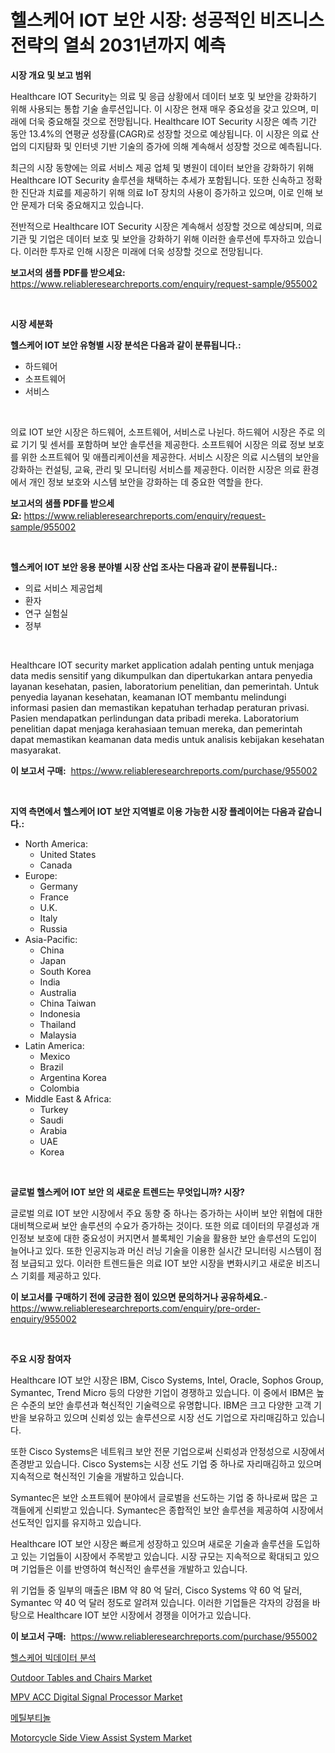 <p><h1>헬스케어 IOT 보안 시장: 성공적인 비즈니스 전략의 열쇠 2031년까지 예측</h1></p><p><strong>시장 개요 및 보고 범위</strong></p>
<p><p>Healthcare IOT Security는 의료 및 응급 상황에서 데이터 보호 및 보안을 강화하기 위해 사용되는 통합 기술 솔루션입니다. 이 시장은 현재 매우 중요성을 갖고 있으며, 미래에 더욱 중요해질 것으로 전망됩니다. Healthcare IOT Security 시장은 예측 기간 동안 13.4%의 연평균 성장률(CAGR)로 성장할 것으로 예상됩니다. 이 시장은 의료 산업의 디지턈화 및 인터넷 기반 기술의 증가에 의해 계속해서 성장할 것으로 예측됩니다.</p><p>최근의 시장 동향에는 의료 서비스 제공 업체 및 병원이 데이터 보안을 강화하기 위해 Healthcare IOT Security 솔루션을 채택하는 추세가 포함됩니다. 또한 신속하고 정확한 진단과 치료를 제공하기 위해 의료 IoT 장치의 사용이 증가하고 있으며, 이로 인해 보안 문제가 더욱 중요해지고 있습니다.</p><p>전반적으로 Healthcare IOT Security 시장은 계속해서 성장할 것으로 예상되며, 의료 기관 및 기업은 데이터 보호 및 보안을 강화하기 위해 이러한 솔루션에 투자하고 있습니다. 이러한 투자로 인해 시장은 미래에 더욱 성장할 것으로 전망됩니다.</p></p>
<p><strong>보고서의 샘플 PDF를 받으세요:</strong> <a href="https://www.reliableresearchreports.com/enquiry/request-sample/955002">https://www.reliableresearchreports.com/enquiry/request-sample/955002</a></p>
<p>&nbsp;</p>
<p><strong>시장 세분화</strong></p>
<p><strong>헬스케어 IOT 보안 유형별 시장 분석은 다음과 같이 분류됩니다.:</strong></p>
<p><ul><li>하드웨어</li><li>소프트웨어</li><li>서비스</li></ul></p>
<p>&nbsp;</p>
<p><p>의료 IOT 보안 시장은 하드웨어, 소프트웨어, 서비스로 나뉜다. 하드웨어 시장은 주로 의료 기기 및 센서를 포함하며 보안 솔루션을 제공한다. 소프트웨어 시장은 의료 정보 보호를 위한 소프트웨어 및 애플리케이션을 제공한다. 서비스 시장은 의료 시스템의 보안을 강화하는 컨설팅, 교육, 관리 및 모니터링 서비스를 제공한다. 이러한 시장은 의료 환경에서 개인 정보 보호와 시스템 보안을 강화하는 데 중요한 역할을 한다.</p></p>
<p><strong>보고서의 샘플 PDF를 받으세요:</strong>&nbsp;<a href="https://www.reliableresearchreports.com/enquiry/request-sample/955002">https://www.reliableresearchreports.com/enquiry/request-sample/955002</a></p>
<p>&nbsp;</p>
<p><strong> 헬스케어 IOT 보안 응용 분야별 시장 산업 조사는 다음과 같이 분류됩니다.:</strong></p>
<p><ul><li>의료 서비스 제공업체</li><li>환자</li><li>연구 실험실</li><li>정부</li></ul></p>
<p>&nbsp;</p>
<p><p>Healthcare IOT security market application adalah penting untuk menjaga data medis sensitif yang dikumpulkan dan dipertukarkan antara penyedia layanan kesehatan, pasien, laboratorium penelitian, dan pemerintah. Untuk penyedia layanan kesehatan, keamanan IOT membantu melindungi informasi pasien dan memastikan kepatuhan terhadap peraturan privasi. Pasien mendapatkan perlindungan data pribadi mereka. Laboratorium penelitian dapat menjaga kerahasiaan temuan mereka, dan pemerintah dapat memastikan keamanan data medis untuk analisis kebijakan kesehatan masyarakat.</p></p>
<p><strong>이 보고서 구매:</strong>&nbsp; <a href="https://www.reliableresearchreports.com/purchase/955002">https://www.reliableresearchreports.com/purchase/955002</a></p>
<p>&nbsp;</p>
<p><strong>지역 측면에서 헬스케어 IOT 보안 지역별로 이용 가능한 시장 플레이어는 다음과 같습니다.:</strong></p>
<p><ul>
    <li>
        North America:
        <ul>
            <li>United States</li>
            <li>Canada</li>
        </ul>
    </li>
    <li>
        Europe:
        <ul>
            <li>Germany</li>
            <li>France</li>
            <li>U.K.</li>
            <li>Italy</li>
            <li>Russia</li>
        </ul>
    </li>
    <li>
        Asia-Pacific:
        <ul>
            <li>China</li>
            <li>Japan</li>
            <li>South Korea</li>
            <li>India</li>
            <li>Australia</li>
            <li>China Taiwan</li>
            <li>Indonesia</li>
            <li>Thailand</li>
            <li>Malaysia</li>
        </ul>
    </li>
    <li>
        Latin America:
        <ul>
            <li>Mexico</li>
            <li>Brazil</li>
            <li>Argentina Korea</li>
            <li>Colombia</li>
        </ul>
    </li>
    <li>
        Middle East & Africa:
        <ul>
            <li>Turkey</li>
            <li>Saudi</li>
            <li>Arabia</li>
            <li>UAE</li>
            <li>Korea</li>
        </ul>
    </li>
    </ul></p>
<p>&nbsp;</p>
<p><strong>글로벌 헬스케어 IOT 보안 의 새로운 트렌드는 무엇입니까? 시장?</strong></p>
<p><p>글로벌 의료 IOT 보안 시장에서 주요 동향 중 하나는 증가하는 사이버 보안 위협에 대한 대비책으로써 보안 솔루션의 수요가 증가하는 것이다. 또한 의료 데이터의 무결성과 개인정보 보호에 대한 중요성이 커지면서 블록체인 기술을 활용한 보안 솔루션의 도입이 늘어나고 있다. 또한 인공지능과 머신 러닝 기술을 이용한 실시간 모니터링 시스템이 점점 보급되고 있다. 이러한 트렌드들은 의료 IOT 보안 시장을 변화시키고 새로운 비즈니스 기회를 제공하고 있다.</p></p>
<p><strong>이 보고서를 구매하기 전에 궁금한 점이 있으면 문의하거나 공유하세요.</strong>- <a href="https://www.reliableresearchreports.com/enquiry/pre-order-enquiry/955002">https://www.reliableresearchreports.com/enquiry/pre-order-enquiry/955002</a></p>
<p>&nbsp;</p>
<p><strong>주요 시장 참여자</strong></p>
<p><p>Healthcare IOT 보안 시장은 IBM, Cisco Systems, Intel, Oracle, Sophos Group, Symantec, Trend Micro 등의 다양한 기업이 경쟁하고 있습니다. 이 중에서 IBM은 높은 수준의 보안 솔루션과 혁신적인 기술력으로 유명합니다.  IBM은 크고 다양한 고객 기반을 보유하고 있으며 신뢰성 있는 솔루션으로 시장 선도 기업으로 자리매김하고 있습니다.</p><p>또한 Cisco Systems은 네트워크 보안 전문 기업으로써 신뢰성과 안정성으로 시장에서 존경받고 있습니다. Cisco Systems는 시장 선도 기업 중 하나로 자리매김하고 있으며 지속적으로 혁신적인 기술을 개발하고 있습니다.</p><p>Symantec은 보안 소프트웨어 분야에서 글로벌을 선도하는 기업 중 하나로써 많은 고객들에게 신뢰받고 있습니다. Symantec은 종합적인 보안 솔루션을 제공하여 시장에서 선도적인 입지를 유지하고 있습니다.</p><p>Healthcare IOT 보안 시장은 빠르게 성장하고 있으며 새로운 기술과 솔루션을 도입하고 있는 기업들이 시장에서 주목받고 있습니다. 시장 규모는 지속적으로 확대되고 있으며 기업들은 이를 반영하여 혁신적인 솔루션을 개발하고 있습니다.</p><p>위 기업들 중 일부의 매출은 IBM 약 80 억 달러, Cisco Systems 약 60 억 달러, Symantec 약 40 억 달러 정도로 알려져 있습니다. 이러한 기업들은 각자의 강점을 바탕으로 Healthcare IOT 보안 시장에서 경쟁을 이어가고 있습니다.</p></p>
<p><strong>이 보고서 구매:</strong>&nbsp;&nbsp;<a href="https://www.reliableresearchreports.com/purchase/955002">https://www.reliableresearchreports.com/purchase/955002</a></p>
<p><p><a href="https://github.com/vsap75a286l/Market-Research-Report-List-1/blob/main/2769845185399.md">헬스케어 빅데이터 분석</a></p><p><a href="https://view.publitas.com/reportprime-1/outdoor-tables-and-chairs-market-with-the-goal-of-estimating-the-market-size-and-future-growth-potential-of-various-market-segments-based-on-component-applications-end-user-and-region/">Outdoor Tables and Chairs Market</a></p><p><a href="https://issuu.com/reportprime-2/docs/mpv-acc-digital-signal-processor-market-size-2030.">MPV ACC Digital Signal Processor Market</a></p><p><a href="https://medium.com/@josephweaver29/%EB%A9%94%ED%8B%B8%EB%B6%80%ED%8B%B0%EB%86%80-%EC%8B%9C%EC%9E%A5-%EC%84%B1%EA%B3%B5%EC%A0%81%EC%9D%B8-%EB%B9%84%EC%A6%88%EB%8B%88%EC%8A%A4-%EC%A0%84%EB%9E%B5%EC%9D%98-%EC%97%B4%EC%87%A0-2031%EB%85%84%EA%B9%8C%EC%A7%80-%EC%98%88%EC%B8%A1-4a337e8b1606">메틸부티놀</a></p><p><a href="https://issuu.com/reportprime-2/docs/motorcycle-side-view-assist-system-market-size-203">Motorcycle Side View Assist System Market</a></p></p>
